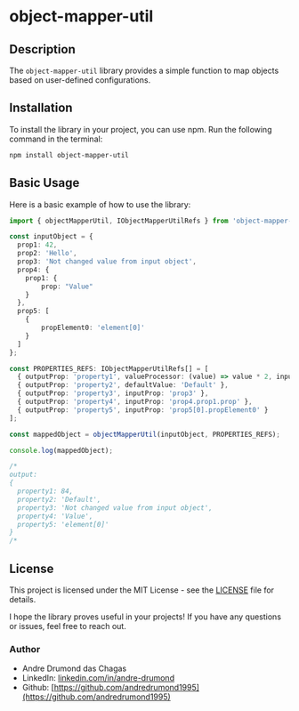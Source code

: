 # object-mapper-util

## Description

The `object-mapper-util` library provides a simple function to map objects based on user-defined configurations.

## Installation

To install the library in your project, you can use npm. Run the following command in the terminal:

```bash
npm install object-mapper-util
```

## Basic Usage

Here is a basic example of how to use the library:

```typescript
import { objectMapperUtil, IObjectMapperUtilRefs } from 'object-mapper-util';

const inputObject = {
  prop1: 42,
  prop2: 'Hello',
  prop3: 'Not changed value from input object',
  prop4: {
    prop1: {
        prop: "Value"
    }
  },
  prop5: [
    {
        propElement0: 'element[0]'
    }
  ]
};

const PROPERTIES_REFS: IObjectMapperUtilRefs[] = [
  { outputProp: 'property1', valueProcessor: (value) => value * 2, inputProp: 'prop1' },
  { outputProp: 'property2', defaultValue: 'Default' },
  { outputProp: 'property3', inputProp: 'prop3' },
  { outputProp: 'property4', inputProp: 'prop4.prop1.prop' },
  { outputProp: 'property5', inputProp: 'prop5[0].propElement0' }
];

const mappedObject = objectMapperUtil(inputObject, PROPERTIES_REFS);

console.log(mappedObject);

/*
output:
{
  property1: 84,
  property2: 'Default',
  property3: 'Not changed value from input object',
  property4: 'Value',
  property5: 'element[0]'
}
/*
```


## License 

This project is licensed under the MIT License - see the [LICENSE](LICENSE) file for details.

I hope the library proves useful in your projects! If you have any questions or issues, feel free to reach out.

### Author
- Andre Drumond das Chagas
- LinkedIn: [linkedin.com/in/andre-drumond](https://br.linkedin.com/in/andre-drumond)
- Github: [https://github.com/andredrumond1995](https://github.com/andredrumond1995)

